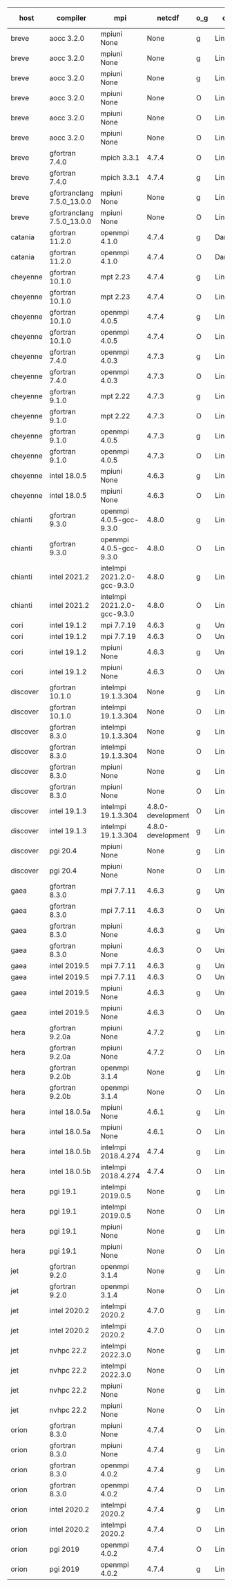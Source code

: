 

| host     | compiler                              | mpi                      | netcdf        | o_g        | os       | build       | u_pass          | u_fail          | s_pass            | s_fail            | e_pass             | e_fail             | nuopc_pass       | nuopc_fail       | artifacts link          |
|----------|---------------------------------------|--------------------------|---------------|------------|----------|-------------|-----------------|-----------------|-------------------|-------------------|--------------------|--------------------|------------------|------------------|-------------------------|
| breve | aocc 3.2.0 | mpiuni None  | None  | g | Linux | PASS | None | None | None | None | None | None | None | None | <a href="https://github.com/esmf-org/esmf-test-artifacts/tree/2c53a991e0095a15f1b42ae88193cc0ff06801ea/fix_clang/aocc/3.2.0/g/mpiuni/None" target="_blank">2c53a99</a> | 
| breve | aocc 3.2.0 | mpiuni None  | None  | g | Linux | PASS | None | None | None | None | None | None | None | None | <a href="https://github.com/esmf-org/esmf-test-artifacts/tree/892fad32e8ec200010c952d88f398df2af1e6a06/fix_clang/aocc/3.2.0/g/mpiuni/None" target="_blank">892fad3</a> | 
| breve | aocc 3.2.0 | mpiuni None  | None  | g | Linux | PASS | None | None | None | None | None | None | None | None | <a href="https://github.com/esmf-org/esmf-test-artifacts/tree/5bbca8b122dbd1d80bd8e97573d394b71765a1a1/fix_clang/aocc/3.2.0/g/mpiuni/None" target="_blank">5bbca8b</a> | 
| breve | aocc 3.2.0 | mpiuni None  | None  | O | Linux | PASS | 12304 | 34 | 6 | 2 | 43 | 0 | None | None | <a href="https://github.com/esmf-org/esmf-test-artifacts/tree/0700ccd28054139df99786dce1c83ced1c9a5c50/fix_clang/aocc/3.2.0/O/mpiuni/None" target="_blank">0700ccd</a> | 
| breve | aocc 3.2.0 | mpiuni None  | None  | O | Linux | PASS | 12304 | 34 | 6 | 2 | 43 | 0 | None | None | <a href="https://github.com/esmf-org/esmf-test-artifacts/tree/039473ebdf59a0e31692a7230d9239cf12539798/fix_clang/aocc/3.2.0/O/mpiuni/None" target="_blank">039473e</a> | 
| breve | aocc 3.2.0 | mpiuni None  | None  | O | Linux | PASS | 12304 | 34 | 6 | 2 | 43 | 0 | None | None | <a href="https://github.com/esmf-org/esmf-test-artifacts/tree/3c209bdfe8c2819228f07594dcf243c446f8ba93/fix_clang/aocc/3.2.0/O/mpiuni/None" target="_blank">3c209bd</a> | 
| breve | gfortran 7.4.0 | mpich 3.3.1  | 4.7.4  | O | Linux | PASS | 13917 | 0 | 49 | 0 | 80 | 0 | 52 | 0 | <a href="https://github.com/esmf-org/esmf-test-artifacts/tree/f5f512e4ec09f375e986f1e249cdb7e88387ffae/fix_clang/gfortran/7.4.0/O/mpich/3.3.1" target="_blank">f5f512e</a> | 
| breve | gfortran 7.4.0 | mpich 3.3.1  | 4.7.4  | g | Linux | PASS | 13917 | 0 | 49 | 0 | 80 | 0 | 52 | 0 | <a href="https://github.com/esmf-org/esmf-test-artifacts/tree/61f0e773420c2e7a99f60d33acc3522cb39e3dcb/fix_clang/gfortran/7.4.0/g/mpich/3.3.1" target="_blank">61f0e77</a> | 
| breve | gfortranclang 7.5.0_13.0.0 | mpiuni None  | None  | g | Linux | PASS | 12338 | 0 | 8 | 0 | 43 | 0 | None | None | <a href="https://github.com/esmf-org/esmf-test-artifacts/tree/2b2a0d58c6096ac3644b4e9baf9be4d37e1f3029/fix_clang/gfortranclang/7.5.0_13.0.0/g/mpiuni/None" target="_blank">2b2a0d5</a> | 
| breve | gfortranclang 7.5.0_13.0.0 | mpiuni None  | None  | O | Linux | PASS | 12338 | 0 | 8 | 0 | 43 | 0 | None | None | <a href="https://github.com/esmf-org/esmf-test-artifacts/tree/0504e7891b7ba5f4aca0e6c5850fdf9a3c778fe1/fix_clang/gfortranclang/7.5.0_13.0.0/O/mpiuni/None" target="_blank">0504e78</a> | 
| catania | gfortran 11.2.0 | openmpi 4.1.0  | 4.7.4  | g | Darwin | PASS | 13908 | 9 | 49 | 0 | 80 | 0 | 52 | 0 | <a href="https://github.com/esmf-org/esmf-test-artifacts/tree/39b09aa28fc7e534cd110a572ea09f39ea5b3296/fix_clang/gfortran/11.2.0/g/openmpi/4.1.0" target="_blank">39b09aa</a> | 
| catania | gfortran 11.2.0 | openmpi 4.1.0  | 4.7.4  | O | Darwin | PASS | 13908 | 9 | 49 | 0 | 80 | 0 | 52 | 0 | <a href="https://github.com/esmf-org/esmf-test-artifacts/tree/8edaf888f2007a85b2a0413491977ce715159e3b/fix_clang/gfortran/11.2.0/O/openmpi/4.1.0" target="_blank">8edaf88</a> | 
| cheyenne | gfortran 10.1.0 | mpt 2.23  | 4.7.4  | g | Linux | PASS | None | None | None | None | None | None | None | None | <a href="https://github.com/esmf-org/esmf-test-artifacts/tree/99e2b2be09c58ae7382f540aeb9f76cc96c430f4/fix_clang/gfortran/10.1.0/g/mpt/2.23" target="_blank">99e2b2b</a> | 
| cheyenne | gfortran 10.1.0 | mpt 2.23  | 4.7.4  | O | Linux | PASS | 13917 | 0 | 49 | 0 | 80 | 0 | 52 | 0 | <a href="https://github.com/esmf-org/esmf-test-artifacts/tree/2b2483965f91d1c5e7ee50fc7902c9dfaca3edeb/fix_clang/gfortran/10.1.0/O/mpt/2.23" target="_blank">2b24839</a> | 
| cheyenne | gfortran 10.1.0 | openmpi 4.0.5  | 4.7.4  | g | Linux | PASS | 13917 | 0 | 49 | 0 | 80 | 0 | 52 | 0 | <a href="https://github.com/esmf-org/esmf-test-artifacts/tree/4b57c11a8042754faa3a46b2427ab28ecb4901f1/fix_clang/gfortran/10.1.0/g/openmpi/4.0.5" target="_blank">4b57c11</a> | 
| cheyenne | gfortran 10.1.0 | openmpi 4.0.5  | 4.7.4  | O | Linux | PASS | 13917 | 0 | 49 | 0 | 80 | 0 | 52 | 0 | <a href="https://github.com/esmf-org/esmf-test-artifacts/tree/3c49a2fc450298872f4c9d3c56cf150d0c4f2cdb/fix_clang/gfortran/10.1.0/O/openmpi/4.0.5" target="_blank">3c49a2f</a> | 
| cheyenne | gfortran 7.4.0 | openmpi 4.0.3  | 4.7.3  | g | Linux | PASS | 13917 | 0 | 49 | 0 | 80 | 0 | 52 | 0 | <a href="https://github.com/esmf-org/esmf-test-artifacts/tree/b8ac47a27c42d8394bbaec74533f0b51d30a4668/fix_clang/gfortran/7.4.0/g/openmpi/4.0.3" target="_blank">b8ac47a</a> | 
| cheyenne | gfortran 7.4.0 | openmpi 4.0.3  | 4.7.3  | O | Linux | PASS | 13917 | 0 | 49 | 0 | 80 | 0 | 52 | 0 | <a href="https://github.com/esmf-org/esmf-test-artifacts/tree/d0f4ec6050642f138c1976cb99fe7b81cd315d54/fix_clang/gfortran/7.4.0/O/openmpi/4.0.3" target="_blank">d0f4ec6</a> | 
| cheyenne | gfortran 9.1.0 | mpt 2.22  | 4.7.3  | g | Linux | PASS | 13917 | 0 | 49 | 0 | 80 | 0 | 52 | 0 | <a href="https://github.com/esmf-org/esmf-test-artifacts/tree/fdd5ec601113d1e881f1b8f01be31a8da6db8980/fix_clang/gfortran/9.1.0/g/mpt/2.22" target="_blank">fdd5ec6</a> | 
| cheyenne | gfortran 9.1.0 | mpt 2.22  | 4.7.3  | O | Linux | PASS | 13917 | 0 | 49 | 0 | 80 | 0 | 52 | 0 | <a href="https://github.com/esmf-org/esmf-test-artifacts/tree/10ad2515f361438864aac921d4fd1b1faddf5b0e/fix_clang/gfortran/9.1.0/O/mpt/2.22" target="_blank">10ad251</a> | 
| cheyenne | gfortran 9.1.0 | openmpi 4.0.5  | 4.7.3  | g | Linux | PASS | 13917 | 0 | 49 | 0 | 80 | 0 | 52 | 0 | <a href="https://github.com/esmf-org/esmf-test-artifacts/tree/1318d24cf2474dcdaafa34cdfabdf85e09d6d8f7/fix_clang/gfortran/9.1.0/g/openmpi/4.0.5" target="_blank">1318d24</a> | 
| cheyenne | gfortran 9.1.0 | openmpi 4.0.5  | 4.7.3  | O | Linux | PASS | 13917 | 0 | 49 | 0 | 80 | 0 | 52 | 0 | <a href="https://github.com/esmf-org/esmf-test-artifacts/tree/a93ab8881aa1ffc9df591b8bb4730a7c1e601ec6/fix_clang/gfortran/9.1.0/O/openmpi/4.0.5" target="_blank">a93ab88</a> | 
| cheyenne | intel 18.0.5 | mpiuni None  | 4.6.3  | g | Linux | PASS | None | None | None | None | None | None | None | None | <a href="https://github.com/esmf-org/esmf-test-artifacts/tree/46028d003b69e21405d0c133f220d711d537a4cc/fix_clang/intel/18.0.5/g/mpiuni/None" target="_blank">46028d0</a> | 
| cheyenne | intel 18.0.5 | mpiuni None  | 4.6.3  | O | Linux | PASS | None | None | None | None | None | None | None | None | <a href="https://github.com/esmf-org/esmf-test-artifacts/tree/ced21e309805a0b44d0b10cfb824d8a215b069ed/fix_clang/intel/18.0.5/O/mpiuni/None" target="_blank">ced21e3</a> | 
| chianti | gfortran 9.3.0 | openmpi 4.0.5-gcc-9.3.0  | 4.8.0  | g | Linux | PASS | 13917 | 0 | 49 | 0 | 80 | 0 | 52 | 0 | <a href="https://github.com/esmf-org/esmf-test-artifacts/tree/01b7521916e69538a605073166c3952f1ca6ed05/fix_clang/gfortran/9.3.0/g/openmpi/4.0.5-gcc-9.3.0" target="_blank">01b7521</a> | 
| chianti | gfortran 9.3.0 | openmpi 4.0.5-gcc-9.3.0  | 4.8.0  | O | Linux | PASS | 13917 | 0 | 49 | 0 | 80 | 0 | 52 | 0 | <a href="https://github.com/esmf-org/esmf-test-artifacts/tree/ba9f5c08446590eb413b1071b3393609677dcc07/fix_clang/gfortran/9.3.0/O/openmpi/4.0.5-gcc-9.3.0" target="_blank">ba9f5c0</a> | 
| chianti | intel 2021.2 | intelmpi 2021.2.0-gcc-9.3.0  | 4.8.0  | g | Linux | PASS | 13917 | 0 | 49 | 0 | 80 | 0 | 52 | 0 | <a href="https://github.com/esmf-org/esmf-test-artifacts/tree/8d3328e192792e2f2c3fd273914bcb33a273c921/fix_clang/intel/2021.2/g/intelmpi/2021.2.0-gcc-9.3.0" target="_blank">8d3328e</a> | 
| chianti | intel 2021.2 | intelmpi 2021.2.0-gcc-9.3.0  | 4.8.0  | O | Linux | PASS | 13917 | 0 | 49 | 0 | 80 | 0 | 52 | 0 | <a href="https://github.com/esmf-org/esmf-test-artifacts/tree/f49e91edeff1f9147f9b06dc54bfb5ae5f830c89/fix_clang/intel/2021.2/O/intelmpi/2021.2.0-gcc-9.3.0" target="_blank">f49e91e</a> | 
| cori | intel 19.1.2 | mpi 7.7.19  | 4.6.3  | g | Unicos | PASS | None | None | None | None | None | None | None | None | <a href="https://github.com/esmf-org/esmf-test-artifacts/tree/85f325c7a523cf0907fe4b24a6d543d7ef74c8f4/fix_clang/intel/19.1.2/g/mpi/7.7.19" target="_blank">85f325c</a> | 
| cori | intel 19.1.2 | mpi 7.7.19  | 4.6.3  | O | Unicos | PASS | 13876 | 41 | 49 | 0 | 80 | 0 | 52 | 0 | <a href="https://github.com/esmf-org/esmf-test-artifacts/tree/2bbbeb14201e3375f5a4ca2ac14feda5653aa314/fix_clang/intel/19.1.2/O/mpi/7.7.19" target="_blank">2bbbeb1</a> | 
| cori | intel 19.1.2 | mpiuni None  | 4.6.3  | g | Unicos | PASS | 12338 | 0 | 8 | 0 | 43 | 0 | None | None | <a href="https://github.com/esmf-org/esmf-test-artifacts/tree/1604fe6fb37d5b0060c3d40adab6fa547eba3087/fix_clang/intel/19.1.2/g/mpiuni/None" target="_blank">1604fe6</a> | 
| cori | intel 19.1.2 | mpiuni None  | 4.6.3  | O | Unicos | PASS | 12338 | 0 | 8 | 0 | 43 | 0 | None | None | <a href="https://github.com/esmf-org/esmf-test-artifacts/tree/0be7a40e3ab61b31acdd208b7c4dfec66c7f6833/fix_clang/intel/19.1.2/O/mpiuni/None" target="_blank">0be7a40</a> | 
| discover | gfortran 10.1.0 | intelmpi 19.1.3.304  | None  | g | Linux | PASS | 13902 | 15 | 49 | 0 | 80 | 0 | 52 | 0 | <a href="https://github.com/esmf-org/esmf-test-artifacts/tree/93f500896f3201e04986ed591d05d4bf689032e6/fix_clang/gfortran/10.1.0/g/intelmpi/19.1.3.304" target="_blank">93f5008</a> | 
| discover | gfortran 10.1.0 | intelmpi 19.1.3.304  | None  | O | Linux | PASS | 13902 | 15 | 49 | 0 | 80 | 0 | 52 | 0 | <a href="https://github.com/esmf-org/esmf-test-artifacts/tree/938ac45a4f0e149c59f024fbed1f03ab9fa9ffbb/fix_clang/gfortran/10.1.0/O/intelmpi/19.1.3.304" target="_blank">938ac45</a> | 
| discover | gfortran 8.3.0 | intelmpi 19.1.3.304  | None  | g | Linux | PASS | 13902 | 15 | 49 | 0 | 80 | 0 | 52 | 0 | <a href="https://github.com/esmf-org/esmf-test-artifacts/tree/13700c034683420dcd06e3d76d34b8d85b70426f/fix_clang/gfortran/8.3.0/g/intelmpi/19.1.3.304" target="_blank">13700c0</a> | 
| discover | gfortran 8.3.0 | intelmpi 19.1.3.304  | None  | O | Linux | PASS | 13902 | 15 | 49 | 0 | 80 | 0 | 52 | 0 | <a href="https://github.com/esmf-org/esmf-test-artifacts/tree/834bd337b6035b44908d3426bb04871c08c0ab7e/fix_clang/gfortran/8.3.0/O/intelmpi/19.1.3.304" target="_blank">834bd33</a> | 
| discover | gfortran 8.3.0 | mpiuni None  | None  | g | Linux | PASS | 12338 | 0 | 8 | 0 | 43 | 0 | None | None | <a href="https://github.com/esmf-org/esmf-test-artifacts/tree/b02637da9e223bbf00127c8aa7e4cc69a8931f3b/fix_clang/gfortran/8.3.0/g/mpiuni/None" target="_blank">b02637d</a> | 
| discover | gfortran 8.3.0 | mpiuni None  | None  | O | Linux | PASS | 12338 | 0 | 8 | 0 | 43 | 0 | None | None | <a href="https://github.com/esmf-org/esmf-test-artifacts/tree/b4dc1c11bd5a5cf03bc09352edd5c85e3f09f4a4/fix_clang/gfortran/8.3.0/O/mpiuni/None" target="_blank">b4dc1c1</a> | 
| discover | intel 19.1.3 | intelmpi 19.1.3.304  | 4.8.0-development  | O | Linux | PASS | 13917 | 0 | 49 | 0 | 80 | 0 | 52 | 0 | <a href="https://github.com/esmf-org/esmf-test-artifacts/tree/8ba2d6cb85cbe8a81a327555eab19f56e997e440/fix_clang/intel/19.1.3/O/intelmpi/19.1.3.304" target="_blank">8ba2d6c</a> | 
| discover | intel 19.1.3 | intelmpi 19.1.3.304  | 4.8.0-development  | g | Linux | PASS | 13917 | 0 | 49 | 0 | 80 | 0 | 52 | 0 | <a href="https://github.com/esmf-org/esmf-test-artifacts/tree/0d774f1b523c85efed4f8acc44dc0640936080c8/fix_clang/intel/19.1.3/g/intelmpi/19.1.3.304" target="_blank">0d774f1</a> | 
| discover | pgi 20.4 | mpiuni None  | None  | g | Linux | PASS | 11713 | 625 | None | None | None | None | None | None | <a href="https://github.com/esmf-org/esmf-test-artifacts/tree/288471ce05c7c4f6be197e0aba5c2c4d12037940/fix_clang/pgi/20.4/g/mpiuni/None" target="_blank">288471c</a> | 
| discover | pgi 20.4 | mpiuni None  | None  | O | Linux | PASS | 11713 | 625 | None | None | None | None | None | None | <a href="https://github.com/esmf-org/esmf-test-artifacts/tree/d610657b0c26c2657f1affcbeb07774a30a57f02/fix_clang/pgi/20.4/O/mpiuni/None" target="_blank">d610657</a> | 
| gaea | gfortran 8.3.0 | mpi 7.7.11  | 4.6.3  | g | Unicos | PASS | 13916 | 1 | 49 | 0 | 80 | 0 | 47 | 5 | <a href="https://github.com/esmf-org/esmf-test-artifacts/tree/ef3608f87d66966cce9c0ce0365a5db5d971a2a1/fix_clang/gfortran/8.3.0/g/mpi/7.7.11" target="_blank">ef3608f</a> | 
| gaea | gfortran 8.3.0 | mpi 7.7.11  | 4.6.3  | O | Unicos | PASS | 13916 | 1 | 49 | 0 | 80 | 0 | 47 | 5 | <a href="https://github.com/esmf-org/esmf-test-artifacts/tree/f6b6455f2d7af1d267dabdb4ac8ac097b35d075d/fix_clang/gfortran/8.3.0/O/mpi/7.7.11" target="_blank">f6b6455</a> | 
| gaea | gfortran 8.3.0 | mpiuni None  | 4.6.3  | g | Unicos | PASS | 12338 | 0 | 8 | 0 | 43 | 0 | None | None | <a href="https://github.com/esmf-org/esmf-test-artifacts/tree/d4d2f62a058f5352765cc651a204ba7b70f7d275/fix_clang/gfortran/8.3.0/g/mpiuni/None" target="_blank">d4d2f62</a> | 
| gaea | gfortran 8.3.0 | mpiuni None  | 4.6.3  | O | Unicos | PASS | 12338 | 0 | 8 | 0 | 43 | 0 | None | None | <a href="https://github.com/esmf-org/esmf-test-artifacts/tree/8ff871dd07b0287baf175d947a8f702111aeb558/fix_clang/gfortran/8.3.0/O/mpiuni/None" target="_blank">8ff871d</a> | 
| gaea | intel 2019.5 | mpi 7.7.11  | 4.6.3  | g | Unicos | PASS | 13902 | 15 | 49 | 0 | 80 | 0 | 47 | 5 | <a href="https://github.com/esmf-org/esmf-test-artifacts/tree/c5cb983446ac3c4e8e9265eeacf9543d46a1aacb/fix_clang/intel/2019.5/g/mpi/7.7.11" target="_blank">c5cb983</a> | 
| gaea | intel 2019.5 | mpi 7.7.11  | 4.6.3  | O | Unicos | PASS | 13902 | 15 | 49 | 0 | 80 | 0 | 47 | 5 | <a href="https://github.com/esmf-org/esmf-test-artifacts/tree/bf4c6bf28b0d870fc17c667295e239dbadcffe28/fix_clang/intel/2019.5/O/mpi/7.7.11" target="_blank">bf4c6bf</a> | 
| gaea | intel 2019.5 | mpiuni None  | 4.6.3  | g | Unicos | PASS | 12323 | 15 | 8 | 0 | 43 | 0 | None | None | <a href="https://github.com/esmf-org/esmf-test-artifacts/tree/ff466bc47735905694652f3dc89fa05e38166652/fix_clang/intel/2019.5/g/mpiuni/None" target="_blank">ff466bc</a> | 
| gaea | intel 2019.5 | mpiuni None  | 4.6.3  | O | Unicos | PASS | 12323 | 15 | 8 | 0 | 43 | 0 | None | None | <a href="https://github.com/esmf-org/esmf-test-artifacts/tree/365e93e0a70808fa0c4b4b78098190dc252f90da/fix_clang/intel/2019.5/O/mpiuni/None" target="_blank">365e93e</a> | 
| hera | gfortran 9.2.0a | mpiuni None  | 4.7.2  | g | Linux | PASS | 12338 | 0 | 8 | 0 | 43 | 0 | None | None | <a href="https://github.com/esmf-org/esmf-test-artifacts/tree/12a59b1a708e38719289699160856502762956f7/fix_clang/gfortran/9.2.0a/g/mpiuni/None" target="_blank">12a59b1</a> | 
| hera | gfortran 9.2.0a | mpiuni None  | 4.7.2  | O | Linux | PASS | 12338 | 0 | 8 | 0 | 43 | 0 | None | None | <a href="https://github.com/esmf-org/esmf-test-artifacts/tree/0eac81ae39afeab48943d5ca04e54393abfdaeea/fix_clang/gfortran/9.2.0a/O/mpiuni/None" target="_blank">0eac81a</a> | 
| hera | gfortran 9.2.0b | openmpi 3.1.4  | None  | g | Linux | PASS | 13917 | 0 | 49 | 0 | 80 | 0 | 52 | 0 | <a href="https://github.com/esmf-org/esmf-test-artifacts/tree/70505bce92f89819479bc3b1a8cfcf4c90d16e2d/fix_clang/gfortran/9.2.0b/g/openmpi/3.1.4" target="_blank">70505bc</a> | 
| hera | gfortran 9.2.0b | openmpi 3.1.4  | None  | O | Linux | PASS | 13917 | 0 | 49 | 0 | 80 | 0 | 52 | 0 | <a href="https://github.com/esmf-org/esmf-test-artifacts/tree/255bd9fd77bf03f71409f6fb3b73b3cfa2838670/fix_clang/gfortran/9.2.0b/O/openmpi/3.1.4" target="_blank">255bd9f</a> | 
| hera | intel 18.0.5a | mpiuni None  | 4.6.1  | g | Linux | PASS | 12338 | 0 | 8 | 0 | 43 | 0 | None | None | <a href="https://github.com/esmf-org/esmf-test-artifacts/tree/1feaa8e1cfaf424da9395091e9e81b7b2967acb7/fix_clang/intel/18.0.5a/g/mpiuni/None" target="_blank">1feaa8e</a> | 
| hera | intel 18.0.5a | mpiuni None  | 4.6.1  | O | Linux | PASS | 12338 | 0 | 8 | 0 | 43 | 0 | None | None | <a href="https://github.com/esmf-org/esmf-test-artifacts/tree/6f23a79f9bc004008169d6a1bf7c58e2f3a38d7b/fix_clang/intel/18.0.5a/O/mpiuni/None" target="_blank">6f23a79</a> | 
| hera | intel 18.0.5b | intelmpi 2018.4.274  | 4.7.4  | g | Linux | PASS | 13917 | 0 | 49 | 0 | 80 | 0 | 52 | 0 | <a href="https://github.com/esmf-org/esmf-test-artifacts/tree/3fdd7e11bfabeb3eb8e7e0d9323af79a0b168782/fix_clang/intel/18.0.5b/g/intelmpi/2018.4.274" target="_blank">3fdd7e1</a> | 
| hera | intel 18.0.5b | intelmpi 2018.4.274  | 4.7.4  | O | Linux | PASS | 13917 | 0 | 49 | 0 | 80 | 0 | 52 | 0 | <a href="https://github.com/esmf-org/esmf-test-artifacts/tree/295ce3d341c9d6b209ebbbaf0ae86e71d1f875be/fix_clang/intel/18.0.5b/O/intelmpi/2018.4.274" target="_blank">295ce3d</a> | 
| hera | pgi 19.1 | intelmpi 2019.0.5  | None  | g | Linux | PASS | 13040 | 877 | None | None | None | None | None | None | <a href="https://github.com/esmf-org/esmf-test-artifacts/tree/5bc3ab4588b6edea10d0b0411fe034f08911c7fb/fix_clang/pgi/19.1/g/intelmpi/2019.0.5" target="_blank">5bc3ab4</a> | 
| hera | pgi 19.1 | intelmpi 2019.0.5  | None  | O | Linux | PASS | 13088 | 829 | None | None | None | None | None | None | <a href="https://github.com/esmf-org/esmf-test-artifacts/tree/28b37aa1fb7804cb9b4898b412458dd068020aa9/fix_clang/pgi/19.1/O/intelmpi/2019.0.5" target="_blank">28b37aa</a> | 
| hera | pgi 19.1 | mpiuni None  | None  | g | Linux | PASS | 11713 | 625 | 4 | 4 | 40 | 3 | None | None | <a href="https://github.com/esmf-org/esmf-test-artifacts/tree/7fa65cf5ea1b223e0d9527fe860fda613c4c0045/fix_clang/pgi/19.1/g/mpiuni/None" target="_blank">7fa65cf</a> | 
| hera | pgi 19.1 | mpiuni None  | None  | O | Linux | PASS | 11713 | 625 | 6 | 2 | 40 | 3 | None | None | <a href="https://github.com/esmf-org/esmf-test-artifacts/tree/074e56b1ab53e0b4a19e43bf9e318f428a72e282/fix_clang/pgi/19.1/O/mpiuni/None" target="_blank">074e56b</a> | 
| jet | gfortran 9.2.0 | openmpi 3.1.4  | None  | g | Linux | PASS | 13917 | 0 | 49 | 0 | 80 | 0 | 52 | 0 | <a href="https://github.com/esmf-org/esmf-test-artifacts/tree/99c54dd815484ec4841c3bdf99ce64152fc28c98/fix_clang/gfortran/9.2.0/g/openmpi/3.1.4" target="_blank">99c54dd</a> | 
| jet | gfortran 9.2.0 | openmpi 3.1.4  | None  | O | Linux | PASS | 13917 | 0 | 49 | 0 | 80 | 0 | 52 | 0 | <a href="https://github.com/esmf-org/esmf-test-artifacts/tree/ea2511164738921f0bfb28abd05668fd4c274c84/fix_clang/gfortran/9.2.0/O/openmpi/3.1.4" target="_blank">ea25111</a> | 
| jet | intel 2020.2 | intelmpi 2020.2  | 4.7.0  | g | Linux | PASS | 13917 | 0 | 49 | 0 | 80 | 0 | 52 | 0 | <a href="https://github.com/esmf-org/esmf-test-artifacts/tree/7856591ffd54f1c718d7da32bdaceeca7b11ff08/fix_clang/intel/2020.2/g/intelmpi/2020.2" target="_blank">7856591</a> | 
| jet | intel 2020.2 | intelmpi 2020.2  | 4.7.0  | O | Linux | PASS | 13917 | 0 | 49 | 0 | 80 | 0 | 52 | 0 | <a href="https://github.com/esmf-org/esmf-test-artifacts/tree/6d0f1311ad9dedeaab8e32cb38998afcb53e1fa4/fix_clang/intel/2020.2/O/intelmpi/2020.2" target="_blank">6d0f131</a> | 
| jet | nvhpc 22.2 | intelmpi 2022.3.0  | None  | g | Linux | FAIL | None | None | None | None | None | None | None | None | <a href="https://github.com/esmf-org/esmf-test-artifacts/tree/5bccedb65b730b8c611f1130d458c98d92e8aaea/fix_clang/nvhpc/22.2/g/intelmpi/2022.3.0" target="_blank">5bccedb</a> | 
| jet | nvhpc 22.2 | intelmpi 2022.3.0  | None  | O | Linux | FAIL | None | None | None | None | None | None | None | None | <a href="https://github.com/esmf-org/esmf-test-artifacts/tree/fbccfae6e6b45c598b65cb725eb14dd9818be6cc/fix_clang/nvhpc/22.2/O/intelmpi/2022.3.0" target="_blank">fbccfae</a> | 
| jet | nvhpc 22.2 | mpiuni None  | None  | g | Linux | PASS | 11713 | 625 | 4 | 4 | 40 | 3 | None | None | <a href="https://github.com/esmf-org/esmf-test-artifacts/tree/20e640856bc03aa0b0c7d45f6a3824c7a0ad3cd6/fix_clang/nvhpc/22.2/g/mpiuni/None" target="_blank">20e6408</a> | 
| jet | nvhpc 22.2 | mpiuni None  | None  | O | Linux | PASS | 12336 | 2 | 8 | 0 | 43 | 0 | None | None | <a href="https://github.com/esmf-org/esmf-test-artifacts/tree/6c6d53f8857026db8f36e15636e319c54180945b/fix_clang/nvhpc/22.2/O/mpiuni/None" target="_blank">6c6d53f</a> | 
| orion | gfortran 8.3.0 | mpiuni None  | 4.7.4  | O | Linux | PASS | 12338 | 0 | 8 | 0 | 43 | 0 | None | None | <a href="https://github.com/esmf-org/esmf-test-artifacts/tree/03a03f92efd83c022f6ed0da4439f0174e86bf62/fix_clang/gfortran/8.3.0/O/mpiuni/None" target="_blank">03a03f9</a> | 
| orion | gfortran 8.3.0 | mpiuni None  | 4.7.4  | g | Linux | PASS | 12338 | 0 | 8 | 0 | 43 | 0 | None | None | <a href="https://github.com/esmf-org/esmf-test-artifacts/tree/e17d843d626b93212d2ea77234ac6c9ee0e54ef1/fix_clang/gfortran/8.3.0/g/mpiuni/None" target="_blank">e17d843</a> | 
| orion | gfortran 8.3.0 | openmpi 4.0.2  | 4.7.4  | g | Linux | PASS | 13917 | 0 | 49 | 0 | 80 | 0 | 52 | 0 | <a href="https://github.com/esmf-org/esmf-test-artifacts/tree/364da9c0ef35d7a8e7aead87ff851d2d564d9733/fix_clang/gfortran/8.3.0/g/openmpi/4.0.2" target="_blank">364da9c</a> | 
| orion | gfortran 8.3.0 | openmpi 4.0.2  | 4.7.4  | O | Linux | PASS | 13917 | 0 | 49 | 0 | 80 | 0 | 52 | 0 | <a href="https://github.com/esmf-org/esmf-test-artifacts/tree/36a0207a5d29ec070aad0420b78dfc3a9e83b411/fix_clang/gfortran/8.3.0/O/openmpi/4.0.2" target="_blank">36a0207</a> | 
| orion | intel 2020.2 | intelmpi 2020.2  | 4.7.4  | g | Linux | PASS | 13917 | 0 | 49 | 0 | 80 | 0 | 52 | 0 | <a href="https://github.com/esmf-org/esmf-test-artifacts/tree/14d5168af0040034a4313b7d5057e0fb56eaf009/fix_clang/intel/2020.2/g/intelmpi/2020.2" target="_blank">14d5168</a> | 
| orion | intel 2020.2 | intelmpi 2020.2  | 4.7.4  | O | Linux | PASS | 13917 | 0 | 49 | 0 | 80 | 0 | 52 | 0 | <a href="https://github.com/esmf-org/esmf-test-artifacts/tree/c3ce05820de4d4a3b960a80746bcc9b4cbecad17/fix_clang/intel/2020.2/O/intelmpi/2020.2" target="_blank">c3ce058</a> | 
| orion | pgi 2019 | openmpi 4.0.2  | 4.7.4  | O | Linux | PASS | 13070 | 847 | 37 | 12 | 68 | 12 | 10 | 42 | <a href="https://github.com/esmf-org/esmf-test-artifacts/tree/3d7459d868e5d3ccabbaf58fd032d794bd041e37/fix_clang/pgi/2019/O/openmpi/4.0.2" target="_blank">3d7459d</a> | 
| orion | pgi 2019 | openmpi 4.0.2  | 4.7.4  | g | Linux | PASS | 13022 | 895 | 35 | 14 | 66 | 14 | 10 | 42 | <a href="https://github.com/esmf-org/esmf-test-artifacts/tree/5af82db076b5f596e5e5d853a51b55283585a93d/fix_clang/pgi/2019/g/openmpi/4.0.2" target="_blank">5af82db</a> | 
